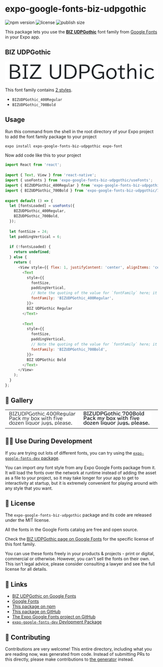 # expo-google-fonts-biz-udpgothic

![npm version](https://flat.badgen.net/npm/v/expo-google-fonts-biz-udpgothic)
![license](https://flat.badgen.net/github/license/expo/google-fonts)
![publish size](https://flat.badgen.net/packagephobia/install/expo-google-fonts-biz-udpgothic)

This package lets you use the [**BIZ UDPGothic**](https://fonts.google.com/specimen/BIZ+UDPGothic) font family from [Google Fonts](https://fonts.google.com/) in your Expo app.

## BIZ UDPGothic

![BIZ UDPGothic](./font-family.png)

This font family contains [2 styles](#-gallery).

- `BIZUDPGothic_400Regular`
- `BIZUDPGothic_700Bold`

## Usage

Run this command from the shell in the root directory of your Expo project to add the font family package to your project
```sh
expo install expo-google-fonts-biz-udpgothic expo-font
```

Now add code like this to your project
```js
import React from 'react';

import { Text, View } from 'react-native';
import { useFonts } from 'expo-google-fonts-biz-udpgothic/useFonts';
import { BIZUDPGothic_400Regular } from 'expo-google-fonts-biz-udpgothic/400Regular';
import { BIZUDPGothic_700Bold } from 'expo-google-fonts-biz-udpgothic/700Bold';

export default () => {
  let [fontsLoaded] = useFonts({
    BIZUDPGothic_400Regular,
    BIZUDPGothic_700Bold,
  });

  let fontSize = 24;
  let paddingVertical = 6;

  if (!fontsLoaded) {
    return undefined;
  } else {
    return (
      <View style={{ flex: 1, justifyContent: 'center', alignItems: 'center' }}>
        <Text
          style={{
            fontSize,
            paddingVertical,
            // Note the quoting of the value for `fontFamily` here; it expects a string!
            fontFamily: 'BIZUDPGothic_400Regular',
          }}>
          BIZ UDPGothic Regular
        </Text>

        <Text
          style={{
            fontSize,
            paddingVertical,
            // Note the quoting of the value for `fontFamily` here; it expects a string!
            fontFamily: 'BIZUDPGothic_700Bold',
          }}>
          BIZ UDPGothic Bold
        </Text>
      </View>
    );
  }
};

```

## 🔡 Gallery


||||
|-|-|-|
|![BIZUDPGothic_400Regular](.//400Regular/BIZUDPGothic_400Regular.ttf.png)|![BIZUDPGothic_700Bold](.//700Bold/BIZUDPGothic_700Bold.ttf.png)|||


## 👩‍💻 Use During Development

If you are trying out lots of different fonts, you can try using the [`expo-google-fonts-dev` package](https://github.com/freeboub/google-fonts/tree/master/font-packages/dev#readme).

You can import *any* font style from any Expo Google Fonts package from it. It will load the fonts
over the network at runtime instead of adding the asset as a file to your project, so it may take longer
for your app to get to interactivity at startup, but it is extremely convenient
for playing around with any style that you want.

## 📖 License

The `expo-google-fonts-biz-udpgothic` package and its code are released under the MIT license.

All the fonts in the Google Fonts catalog are free and open source.

Check the [BIZ UDPGothic page on Google Fonts](https://fonts.google.com/specimen/BIZ+UDPGothic) for the specific license of this font family.

You can use these fonts freely in your products & projects - print or digital, commercial or otherwise. However, you can't sell the fonts on their own. This isn't legal advice, please consider consulting a lawyer and see the full license for all details.

## 🔗 Links

- [BIZ UDPGothic on Google Fonts](https://fonts.google.com/specimen/BIZ+UDPGothic)
- [Google Fonts](https://fonts.google.com/)
- [This package on npm](https://www.npmjs.com/package/expo-google-fonts-biz-udpgothic)
- [This package on GitHub](https://github.com/freeboub/google-fonts/tree/master/font-packages/biz-udpgothic)
- [The Expo Google Fonts project on GitHub](https://github.com/freeboub/google-fonts)
- [`expo-google-fonts-dev` Devlopment Package](https://github.com/freeboub/google-fonts/tree/master/font-packages/dev)

## 🤝 Contributing

Contributions are very welcome! This entire directory, including what you are reading now, was generated from code. Instead of submitting PRs to this directly, please make contributions to [the generator](https://github.com/freeboub/google-fonts/tree/master/packages/generator) instead.
